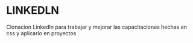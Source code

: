 # LINKEDLN
Clonacion Linkedln para trabajar y mejorar las capacitaciones hechas en css y aplicarlo en proyectos 
